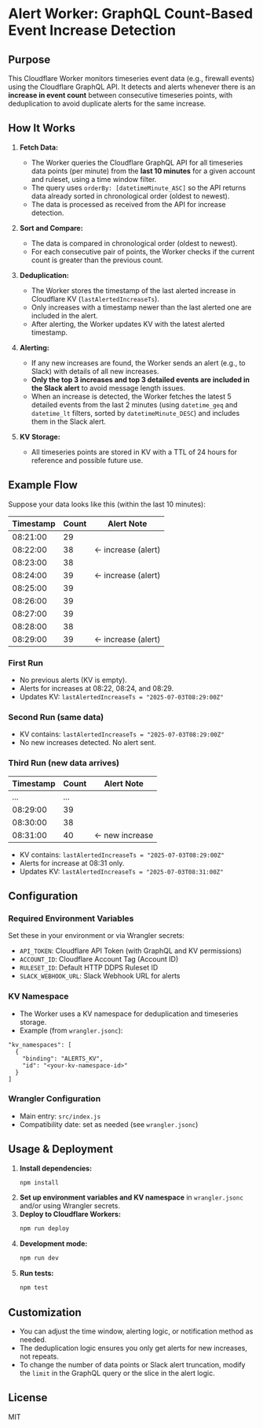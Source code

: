 # Alert Worker: GraphQL Count-Based Event Increase Detection

## Purpose

This Cloudflare Worker monitors timeseries event data (e.g., firewall events) using the Cloudflare GraphQL API. It detects and alerts whenever there is an **increase in event count** between consecutive timeseries points, with deduplication to avoid duplicate alerts for the same increase.

## How It Works

1. **Fetch Data:**

   - The Worker queries the Cloudflare GraphQL API for all timeseries data points (per minute) from the **last 10 minutes** for a given account and ruleset, using a time window filter.
   - The query uses `orderBy: [datetimeMinute_ASC]` so the API returns data already sorted in chronological order (oldest to newest).
   - The data is processed as received from the API for increase detection.

2. **Sort and Compare:**

   - The data is compared in chronological order (oldest to newest).
   - For each consecutive pair of points, the Worker checks if the current count is greater than the previous count.

3. **Deduplication:**

   - The Worker stores the timestamp of the last alerted increase in Cloudflare KV (`lastAlertedIncreaseTs`).
   - Only increases with a timestamp newer than the last alerted one are included in the alert.
   - After alerting, the Worker updates KV with the latest alerted timestamp.

4. **Alerting:**

   - If any new increases are found, the Worker sends an alert (e.g., to Slack) with details of all new increases.
   - **Only the top 3 increases and top 3 detailed events are included in the Slack alert** to avoid message length issues.
   - When an increase is detected, the Worker fetches the latest 5 detailed events from the last 2 minutes (using `datetime_geq` and `datetime_lt` filters, sorted by `datetimeMinute_DESC`) and includes them in the Slack alert.

5. **KV Storage:**
   - All timeseries points are stored in KV with a TTL of 24 hours for reference and possible future use.

## Example Flow

Suppose your data looks like this (within the last 10 minutes):

| Timestamp | Count | Alert Note         |
| --------- | ----- | ------------------ |
| 08:21:00  | 29    |                    |
| 08:22:00  | 38    | ← increase (alert) |
| 08:23:00  | 38    |                    |
| 08:24:00  | 39    | ← increase (alert) |
| 08:25:00  | 39    |                    |
| 08:26:00  | 39    |                    |
| 08:27:00  | 39    |                    |
| 08:28:00  | 38    |                    |
| 08:29:00  | 39    | ← increase (alert) |

### First Run

- No previous alerts (KV is empty).
- Alerts for increases at 08:22, 08:24, and 08:29.
- Updates KV: `lastAlertedIncreaseTs = "2025-07-03T08:29:00Z"`

### Second Run (same data)

- KV contains: `lastAlertedIncreaseTs = "2025-07-03T08:29:00Z"`
- No new increases detected. No alert sent.

### Third Run (new data arrives)

| Timestamp | Count | Alert Note     |
| --------- | ----- | -------------- |
| ...       | ...   |                |
| 08:29:00  | 39    |                |
| 08:30:00  | 38    |                |
| 08:31:00  | 40    | ← new increase |

- KV contains: `lastAlertedIncreaseTs = "2025-07-03T08:29:00Z"`
- Alerts for increase at 08:31 only.
- Updates KV: `lastAlertedIncreaseTs = "2025-07-03T08:31:00Z"`

## Configuration

### Required Environment Variables

Set these in your environment or via Wrangler secrets:

- `API_TOKEN`: Cloudflare API Token (with GraphQL and KV permissions)
- `ACCOUNT_ID`: Cloudflare Account Tag (Account ID)
- `RULESET_ID`: Default HTTP DDPS Ruleset ID
- `SLACK_WEBHOOK_URL`: Slack Webhook URL for alerts

### KV Namespace

- The Worker uses a KV namespace for deduplication and timeseries storage.
- Example (from `wrangler.jsonc`):

```
"kv_namespaces": [
  {
    "binding": "ALERTS_KV",
    "id": "<your-kv-namespace-id>"
  }
]
```

### Wrangler Configuration

- Main entry: `src/index.js`
- Compatibility date: set as needed (see `wrangler.jsonc`)

## Usage & Deployment

1. **Install dependencies:**
   ```sh
   npm install
   ```
2. **Set up environment variables and KV namespace** in `wrangler.jsonc` and/or using Wrangler secrets.
3. **Deploy to Cloudflare Workers:**
   ```sh
   npm run deploy
   ```
4. **Development mode:**
   ```sh
   npm run dev
   ```
5. **Run tests:**
   ```sh
   npm test
   ```

## Customization

- You can adjust the time window, alerting logic, or notification method as needed.
- The deduplication logic ensures you only get alerts for new increases, not repeats.
- To change the number of data points or Slack alert truncation, modify the `limit` in the GraphQL query or the slice in the alert logic.

## License

MIT

